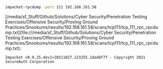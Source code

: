 ```bash
impacket-rpcdump -port 111 192.168.161.58
```

[/media/sf_Stuff/Github/Solutions/Cyber Security/Penetration Testing Exercises/Offensive Security/Proving Ground Practices/Snookums/results/192.168.161.58/scans/tcp111/tcp_111_rpc_rpcdump.txt](file:///media/sf_Stuff/Github/Solutions/Cyber Security/Penetration Testing Exercises/Offensive Security/Proving Ground Practices/Snookums/results/192.168.161.58/scans/tcp111/tcp_111_rpc_rpcdump.txt):

```
Impacket v0.9.25.dev1+20211027.123255.1dad8f7f - Copyright 2021 SecureAuth Corporation



```
